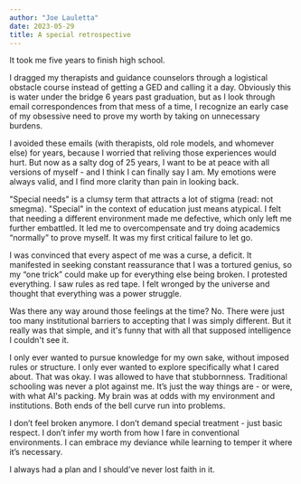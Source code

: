 ```yaml
---
author: "Joe Lauletta"
date: 2023-05-29
title: A special retrospective
---
```


It took me five years to finish high school. 

I dragged my therapists and guidance counselors through a logistical obstacle course instead of getting a GED and calling it a day. Obviously this is water under the bridge 6 years past graduation, but as I look through email correspondences from that mess of a time, I recognize an early case of my obsessive need to prove my worth by taking on unnecessary burdens.

I avoided these emails (with therapists, old role models, and whomever else) for years, because I worried that reliving those experiences would hurt. But now as a salty dog of 25 years, I want to be at peace with all versions of myself - and I think I can finally say I am. My emotions were always valid, and I find more clarity than pain in looking back. 

"Special needs" is a clumsy term that attracts a lot of stigma (read: not smegma). "Special" in the context of education just means atypical. I felt that needing a different environment made me defective, which only left me further embattled. It led me to overcompensate and try doing academics “normally” to prove myself. It was my first critical failure to let go.

I was convinced that every aspect of me was a curse, a deficit. It manifested in seeking constant reassurance that I was a tortured genius, so my “one trick” could make up for everything else being broken. I protested everything. I saw rules as red tape. I felt wronged by the universe and thought that everything was a power struggle.  

Was there any way around those feelings at the time? No. There were just too many institutional barriers to accepting that I was simply different. But it really was that simple, and it's funny that with all that supposed intelligence I couldn't see it. 

I only ever wanted to pursue knowledge for my own sake, without imposed rules or structure. I only ever wanted to explore specifically what I cared about. That was okay. I was allowed to have that stubbornness. Traditional schooling was never a plot against me. It’s just the way things are - or were, with what AI's packing. My brain was at odds with my environment and institutions. Both ends of the bell curve run into problems.

I don’t feel broken anymore. I don’t demand special treatment - just basic respect. I don’t infer my worth from how I fare in conventional environments. I can embrace my deviance while learning to temper it where it’s necessary. 

I always had a plan and I should’ve never lost faith in it.